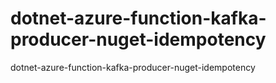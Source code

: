 # dotnet-azure-function-kafka-producer-nuget-idempotency
dotnet-azure-function-kafka-producer-nuget-idempotency
